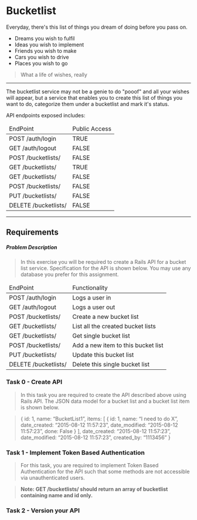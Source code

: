 # Bucketlist

Everyday, there's this list of things you dream of doing before you pass on.

- Dreams you wish to fulfil
- Ideas you wish to implement
- Friends you wish to make
- Cars you wish to drive
- Places you wish to go

> What a life of wishes, really

* * *

The bucketlist service may not be a genie to do "pooof" and all your wishes will
appear, but a service that enables you to create this list of things you want to
do, categorize them under a bucketlist and mark it's status.

API endpoints exposed includes:

<table>
  <thead>
    <tr>
      <td>
        EndPoint
      </td>
      <td>
        Public Access
      </td>
    </tr>
  </thead>
  <tbody>
    <tr>
      <td>
        POST /auth/login
      </td>
      <td>
        TRUE
      </td>
    </tr>
    <tr>
      <td>
        GET /auth/logout
      </td>
      <td>
        FALSE
      </td>
    </tr>
    <tr>
      <td>
        POST /bucketlists/
      </td>
      <td>
        FALSE
      </td>
    </tr>
    <tr>
      <td>
        GET /bucketlists/
      </td>
      <td>
        TRUE
      </td>
    </tr>
    <tr>
      <td>
        GET /bucketlists/<id>
      </td>
      <td>
        FALSE
      </td>
    </tr>
    <tr>
      <td>
        POST /bucketlists/<id>
      </td>
      <td>
        FALSE
      </td>
    </tr>
    <tr>
      <td>
        PUT /bucketlists/<id>
      </td>
      <td>
        FALSE
      </td>
    </tr>
    <tr>
      <td>
        DELETE /bucketlists/<id>
      </td>
      <td>
        FALSE
      </td>
    </tr>
  </tbody>
</table>

* * *

## Requirements

##### Problem Description
> In this exercise you will be required to create a Rails API for a bucket list
service. Specification for the API is shown below. You may use any database you
prefer for this assignment.

<table>
  <thead>
    <tr>
      <td>
        EndPoint
      </td>
      <td>
        Functionality
      </td>
    </tr>
  </thead>
  <tbody>
    <tr>
      <td>
        POST /auth/login
      </td>
      <td>
        Logs a user in
      </td>
    </tr>
    <tr>
      <td>
        GET /auth/logout
      </td>
      <td>
        Logs a user out
      </td>
    </tr>
    <tr>
      <td>
        POST /bucketlists/
      </td>
      <td>
        Create a new bucket list
      </td>
    </tr>
    <tr>
      <td>
        GET /bucketlists/
      </td>
      <td>
        List all the created bucket lists
      </td>
    </tr>
    <tr>
      <td>
        GET /bucketlists/<id>
      </td>
      <td>
        Get single bucket list
      </td>
    </tr>
    <tr>
      <td>
        POST /bucketlists/<id>
      </td>
      <td>
        Add a new item to this bucket list
      </td>
    </tr>
    <tr>
      <td>
        PUT /bucketlists/<id>
      </td>
      <td>
        Update this bucket list
      </td>
    </tr>
    <tr>
      <td>
        DELETE /bucketlists/<id>
      </td>
      <td>
        Delete this single bucket list
      </td>
    </tr>
  </tbody>
</table>


### Task 0 - Create API
> In this task you are required to create the API described above using Rails API.
> The JSON data model for a bucket list and a bucket list item is shown below.

>  {
>   id: 1,
>   name: “BucketList1”,
>   items: [
>    {
>  id: 1,
>  name: “I need to do X”,
>  date_created: “2015-08-12 11:57:23”,
>  date_modified: “2015-08-12 11:57:23”,
>  done: False
>  }
>  ],
>   date_created: “2015-08-12 11:57:23”,
>   date_modified: “2015-08-12 11:57:23”,
>   created_by: “1113456”
>  }


### Task 1 - Implement Token Based Authentication
> For this task, you are required to implement Token Based Authentication for
> the API such that some methods are not accessible via unauthenticated users.

> **Note: GET /bucketlists/ should return an array of bucketlist containing name and id only.**

### Task 2 - Version your API
